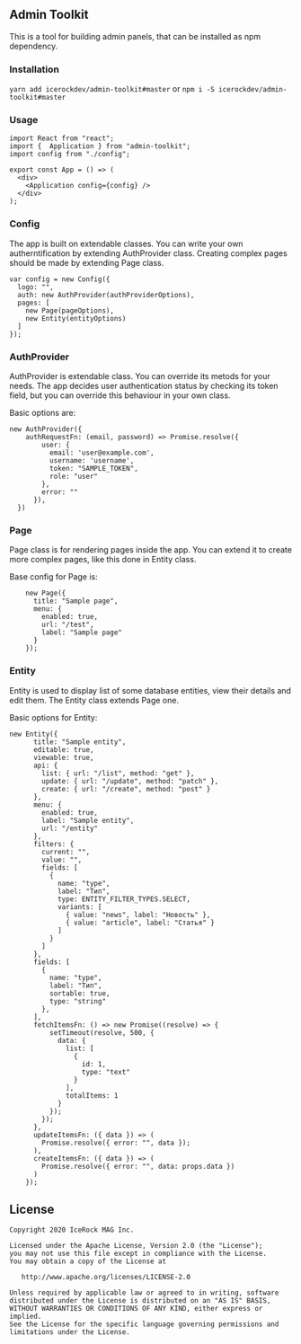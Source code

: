 ## Admin Toolkit
This is a tool for building admin panels, that can be installed as npm dependency.

### Installation
```yarn add icerockdev/admin-toolkit#master``` or ```npm i -S icerockdev/admin-toolkit#master```

### Usage
```
import React from "react";
import {  Application } from "admin-toolkit";
import config from "./config";

export const App = () => (
  <div>
    <Application config={config} />
  </div>
);
```

### Config
The app is built on extendable classes. You can write your own autherntification by extending AuthProvider class. Creating complex pages should be made by extending Page class.
```
var config = new Config({
  logo: "",
  auth: new AuthProvider(authProviderOptions),
  pages: [
    new Page(pageOptions),
    new Entity(entityOptions)
  ]
});
```

### AuthProvider
AuthProvider is extendable class. You can override its metods for your needs. The app decides user authentication status by checking its token field, but you can override this behaviour in your own class.

Basic options are:
```
new AuthProvider({
    authRequestFn: (email, password) => Promise.resolve({
        user: {
          email: 'user@example.com',
          username: 'username',
          token: "SAMPLE_TOKEN",
          role: "user"
        },
        error: ""
      }),
  })
  ```
  
### Page
Page class is for rendering pages inside the app. You can extend it to create more complex pages, like this done in Entity class.

Base config for Page is:
```
    new Page({
      title: "Sample page",
      menu: {
        enabled: true,
        url: "/test",
        label: "Sample page"
      }
    });
```

### Entity
Entity is used to display list of some database entities, view their details and edit them. The Entity class extends Page one.

Basic options for Entity:
```
new Entity({
      title: "Sample entity",
      editable: true,
      viewable: true,
      api: {
        list: { url: "/list", method: "get" },
        update: { url: "/update", method: "patch" },
        create: { url: "/create", method: "post" }
      },
      menu: {
        enabled: true,
        label: "Sample entity",
        url: "/entity"
      },
      filters: {
        current: "",
        value: "",
        fields: [
          {
            name: "type",
            label: "Тип",
            type: ENTITY_FILTER_TYPES.SELECT,
            variants: [
              { value: "news", label: "Новость" },
              { value: "article", label: "Статья" }
            ]
          }
        ]
      },
      fields: [
        {
          name: "type",
          label: "Тип",
          sortable: true,
          type: "string"
        },
      ],
      fetchItemsFn: () => new Promise((resolve) => {
          setTimeout(resolve, 500, {
            data: {
              list: [
                {
                  id: 1,
                  type: "text"
                }
              ],
              totalItems: 1
            }
          });
        });
      },
      updateItemsFn: ({ data }) => (
	  	Promise.resolve({ error: "", data });
      ),
      createItemsFn: ({ data }) => (
        Promise.resolve({ error: "", data: props.data })
      )
    });
```

## License
        
    Copyright 2020 IceRock MAG Inc.
    
    Licensed under the Apache License, Version 2.0 (the "License");
    you may not use this file except in compliance with the License.
    You may obtain a copy of the License at
    
       http://www.apache.org/licenses/LICENSE-2.0
    
    Unless required by applicable law or agreed to in writing, software
    distributed under the License is distributed on an "AS IS" BASIS,
    WITHOUT WARRANTIES OR CONDITIONS OF ANY KIND, either express or implied.
    See the License for the specific language governing permissions and
    limitations under the License.